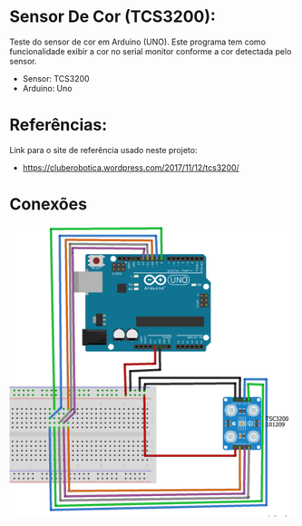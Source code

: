 # Sensor De Cor (TCS3200):

 Teste do sensor de cor em Arduino (UNO).
 Este programa tem como funcionalidade exibir a cor no serial monitor conforme a cor detectada pelo sensor.

 - Sensor: TCS3200
 - Arduino: Uno


# Referências:

Link para o site de referência usado neste projeto:
- https://cluberobotica.wordpress.com/2017/11/12/tcs3200/


# Conexões

![Exemplo de conexão](./img/example.PNG)